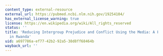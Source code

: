 ```yaml
---
content_type: external-resource
external_url: https://pubmed.ncbi.nlm.nih.gov/19254104/
has_external_license_warning: true
license: https://en.wikipedia.org/wiki/All_rights_reserved
status: ''
title: 'Reducing Intergroup Prejudice and Conflict Using the Media: A Field Experiment
  in Rwanda'
uid: a697786a-ef77-42b2-92a5-38d8ff68464b
wayback_url: ''
---
```

